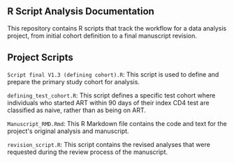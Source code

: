 ## R Script Analysis Documentation
This repository contains R scripts that track the workflow for a data analysis project, from initial cohort definition to a final manuscript revision.

## Project Scripts
`Script final V1.3 (defining cohort).R`: This script is used to define and prepare the primary study cohort for analysis.

`defining_test_cohort.R`: This script defines a specific test cohort where individuals who started ART within 90 days of their index CD4 test are classified as naive, rather than as being on ART.

`Manuscript_RMD.Rmd`: This R Markdown file contains the code and text for the project's original analysis and manuscript.

`revision_script.R`: This script contains the revised analyses that were requested during the review process of the manuscript.

